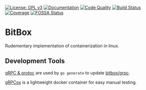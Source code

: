 [![License: GPL v3](https://img.shields.io/badge/License-GPLv3-blue.svg)](https://www.gnu.org/licenses/gpl-3.0)
[![Documentation](https://godoc.org/github.com/jmbarzee/bitbox?status.svg)](https://godoc.org/github.com/jmbarzee/bitbox)
[![Code Quality](https://goreportcard.com/badge/github.com/jmbarzee/bitbox)](https://goreportcard.com/report/github.com/jmbarzee/bitbox)
[![Build Status](https://github.com/jmbarzee/bitbox/workflows/build/badge.svg)](https://github.com/jmbarzee/bitbox/actions)
[![Coverage](https://codecov.io/gh/jmbarzee/bitbox/branch/main/graph/badge.svg)](https://codecov.io/gh/jmbarzee/bitbox)
[![FOSSA Status](https://app.fossa.com/api/projects/git%2Bgithub.com%2Fjmbarzee%2Fbitbox.svg?type=shield)](https://app.fossa.com/projects/git%2Bgithub.com%2Fjmbarzee%2Fbitbox?ref=badge_shield)

# BitBox
Rudementary implementation of containerization in linux.


## Development Tools
[gRPC & protoc](https://grpc.io/docs/languages/go/quickstart/) are used by `go generate` to update [bitbox/grpc](grpc/).

[gRPCox](https://github.com/gusaul/grpcox) is a lightweight docker container for easy manual testing.